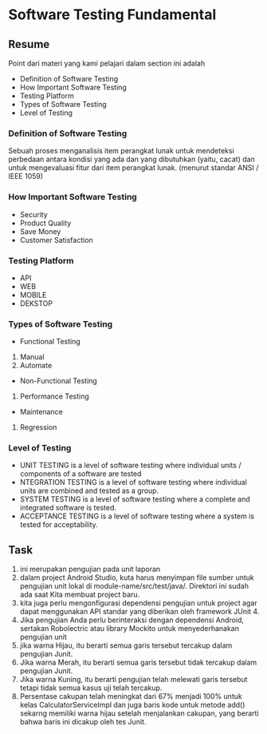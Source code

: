 # Software Testing Fundamental
## Resume
Point dari materi yang kami pelajari dalam section ini adalah
- Definition of Software Testing 
- How Important Software Testing 
- Testing Platform 
- Types of Software Testing
- Level of Testing
### Definition of Software Testing 
Sebuah proses menganalisis item perangkat lunak untuk mendeteksi perbedaan antara kondisi yang ada dan yang dibutuhkan (yaitu, cacat) dan untuk mengevaluasi fitur dari item perangkat lunak. (menurut standar ANSI / IEEE 1059)
### How Important Software Testing 
- Security
- Product Quality
- Save Money
- Customer Satisfaction
### Testing Platform 
- API
- WEB
- MOBILE
- DEKSTOP
### Types of Software Testing
- Functional Testing
1. Manual
2. Automate
- Non-Functional Testing
1. Performance Testing
- Maintenance
1. Regression

### Level of Testing
- UNIT TESTING is a level of software testing where individual units / components of a software are tested
- NTEGRATION TESTING is a level of software testing where individual units are combined and tested as a group.
- SYSTEM TESTING is a level of software testing where a complete and integrated software is tested.
- ACCEPTANCE TESTING is a level of software testing where a system is tested for acceptability.

## Task
1. ini merupakan pengujian pada unit laporan
2. dalam project Android Studio, kuta harus menyimpan file sumber untuk pengujian unit lokal di module-name/src/test/java/. Direktori ini sudah ada saat Kita membuat project baru.
3. kita juga perlu mengonfigurasi dependensi pengujian untuk project agar dapat menggunakan API standar yang diberikan oleh framework JUnit 4.
4. Jika pengujian Anda perlu berinteraksi dengan dependensi Android, sertakan Robolectric atau library Mockito untuk menyederhanakan pengujian unit 
5. jika warna Hijau, itu berarti semua garis tersebut tercakup dalam pengujian Junit.
6. Jika warna Merah, itu berarti semua garis tersebut tidak tercakup dalam pengujian Junit.
7. Jika warna Kuning, itu berarti pengujian telah melewati garis tersebut tetapi tidak semua kasus uji telah tercakup.
8. Persentase cakupan telah meningkat dari 67% menjadi 100% untuk kelas CalculatorServiceImpl dan juga baris kode untuk metode add() sekarng memiliki warna hijau setelah menjalankan cakupan, yang berarti bahwa baris ini dicakup oleh tes Junit.
